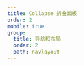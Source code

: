 ```yaml
---
title: Collapse 折叠面板
order: 2
mobile: true
group:
  title: 导航和布局
  order: 2
  path: navlayout
---
```


<code src="../demo/Collapse.jsx"></code>
<API src="../src/Collapse.tsx"></API>
